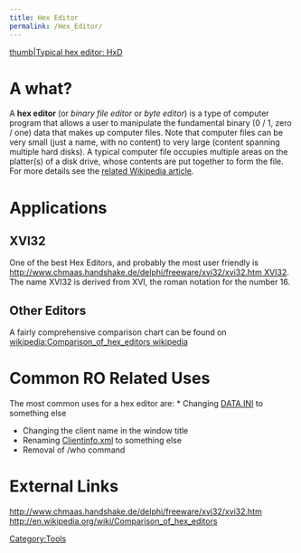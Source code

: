 ```yaml
---
title: Hex Editor
permalink: /Hex_Editor/
---
```


[thumb|Typical hex editor: HxD](Image:Hxd-main.png)

A what?
=======

A **hex editor** (or *binary file editor* or *byte editor*) is a type of computer program that allows a user to manipulate the fundamental binary (0 / 1, zero / one) data that makes up computer files. Note that computer files can be very small (just a name, with no content) to very large (content spanning multiple hard disks). A typical computer file occupies multiple areas on the platter(s) of a disk drive, whose contents are put together to form the file. For more details see the [related Wikipedia article](wikipedia:Hex_editor).

Applications
============

XVI32
-----

One of the best Hex Editors, and probably the most user friendly is [<http://www.chmaas.handshake.de/delphi/freeware/xvi32/xvi32.htm> XVI32](http://www.chmaas.handshake.de/delphi/freeware/xvi32/xvi32.htm_XVI32). The name XVI32 is derived from XVI, the roman notation for the number 16.

Other Editors
-------------

A fairly comprehensive comparison chart can be found on [wikipedia:Comparison_of_hex_editors wikipedia](wikipedia:Comparison_of_hex_editors_wikipedia)

Common RO Related Uses
======================

The most common uses for a hex editor are:
\* Changing [DATA.INI](DATA.INI) to something else

-   Changing the client name in the window title
-   Renaming [Clientinfo.xml](Clientinfo.xml) to something else
-   Removal of /who command

External Links
==============

<http://www.chmaas.handshake.de/delphi/freeware/xvi32/xvi32.htm>
<http://en.wikipedia.org/wiki/Comparison_of_hex_editors>

[Category:Tools](Category:Tools)